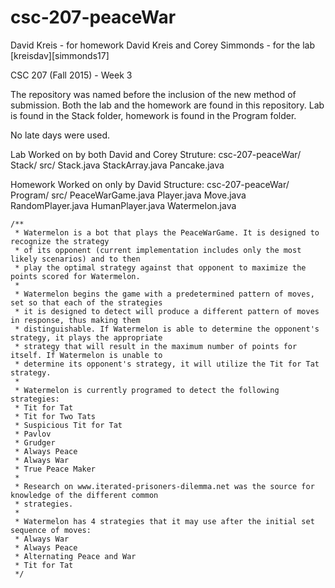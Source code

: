 # csc-207-peaceWar

David Kreis                        - for homework
David Kreis and Corey Simmonds     - for the lab
[kreisdav][simmonds17]

CSC 207 (Fall 2015) - Week 3


The repository was named before the inclusion of the new method of 
  submission. Both the lab and the homework are found in this repository.
 Lab is found in the Stack folder, homework is found in the Program folder.

No late days were used.


Lab
   Worked on by both David and Corey
  Struture:
     csc-207-peaceWar/
          Stack/
              src/
                 Stack.java
                 StackArray.java
                 Pancake.java



Homework
   Worked on only by David
  Structure:
      csc-207-peaceWar/
           Program/
              src/
                 PeaceWarGame.java
                 Player.java
                 Move.java
                 RandomPlayer.java
                 HumanPlayer.java
                 Watermelon.java
                 
                 
                 
                 
 	/**
	 * Watermelon is a bot that plays the PeaceWarGame. It is designed to recognize the strategy
	 * of its opponent (current implementation includes only the most likely scenarios) and to then
	 * play the optimal strategy against that opponent to maximize the points scored for Watermelon.
	 * 
	 * Watermelon begins the game with a predetermined pattern of moves, set so that each of the strategies
	 * it is designed to detect will produce a different pattern of moves in response, thus making them 
	 * distinguishable. If Watermelon is able to determine the opponent's strategy, it plays the appropriate
	 * strategy that will result in the maximum number of points for itself. If Watermelon is unable to 
	 * determine its opponent's strategy, it will utilize the Tit for Tat strategy. 
	 * 
	 * Watermelon is currently programed to detect the following strategies:
	 * Tit for Tat
	 * Tit for Two Tats
	 * Suspicious Tit for Tat
	 * Pavlov
	 * Grudger
	 * Always Peace
	 * Always War
	 * True Peace Maker
	 * 
	 * Research on www.iterated-prisoners-dilemma.net was the source for knowledge of the different common
	 * strategies. 
	 * 
	 * Watermelon has 4 strategies that it may use after the initial set sequence of moves:
	 * Always War
	 * Always Peace
	 * Alternating Peace and War
	 * Tit for Tat
	 */
